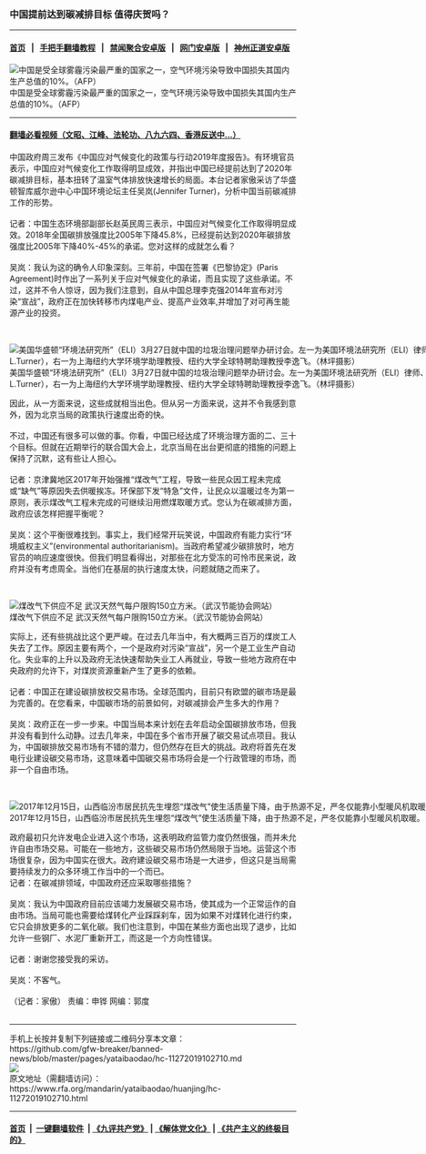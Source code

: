 ### 中国提前达到碳减排目标 值得庆贺吗？
------------------------

#### [首页](https://github.com/gfw-breaker/banned-news/blob/master/README.md) &nbsp;&nbsp;|&nbsp;&nbsp; [手把手翻墙教程](https://github.com/gfw-breaker/guides/wiki) &nbsp;&nbsp;|&nbsp;&nbsp; [禁闻聚合安卓版](https://github.com/gfw-breaker/bn-android) &nbsp;&nbsp;|&nbsp;&nbsp; [网门安卓版](https://github.com/oGate2/oGate) &nbsp;&nbsp;|&nbsp;&nbsp; [神州正道安卓版](https://github.com/SzzdOgate/update) 



<div id="headerimg">
 <img alt="中国是受全球雾霾污染最严重的国家之一，空气环境污染导致中国损失其国内生产总值的10%。（AFP）" src="https://www.rfa.org/mandarin/yataibaodao/huanjing/yf1-09092016101016.html/025ecbef-156a-48da-8dc5-1f738de05341.jpeg/image" title="中国是受全球雾霾污染最严重的国家之一，空气环境污染导致中国损失其国内生产总值的10%。（AFP）"/>
 <div id="headerimgcontents">
  <div id="headerimgcaption">
   <span>
    中国是受全球雾霾污染最严重的国家之一，空气环境污染导致中国损失其国内生产总值的10%。（AFP）
   </span>
   <!-- zoomattribute -->
  </div>
  <!-- headerimgcaption -->
 </div>
 <!-- headerimagecontents -->
</div>

<hr/>


#### [翻墙必看视频（文昭、江峰、法轮功、八九六四、香港反送中...）](https://github.com/gfw-breaker/banned-news/blob/master/pages/links.md)

<div id="storytext">
 <div>
  <div class="slot_header">
  </div>
 </div>
 <p>
  中国政府周三发布《中国应对气候变化的政策与行动2019年度报告》。有环境官员表示，中国应对气候变化工作取得明显成效，并指出中国已经提前达到了2020年碳减排目标，基本扭转了温室气体排放快速增长的局面。本台记者家傲采访了华盛顿智库威尔逊中心中国环境论坛主任吴岚(Jennifer Turner)，分析中国当前碳减排工作的形势。
  <br/>
  <br/>
  记者：中国生态环境部副部长赵英民周三表示，中国应对气候变化工作取得明显成效。2018年全国碳排放强度比2005年下降45.8%，已经提前达到2020年碳排放强度比2005年下降40%-45%的承诺。您对这样的成就怎么看？
  <br/>
  <br/>
  吴岚：我认为这的确令人印象深刻。三年前，中国在签署《巴黎协定》(Paris Agreement)时作出了一系列关于应对气候变化的承诺，而且实现了这些承诺。不过，这并不令人惊讶，因为我们注意到，自从中国总理李克强2014年宣布对污染“宣战”，政府正在加快转移市内煤电产业、提高产业效率,并增加了对可再生能源产业的投资。
 </p>
 <p>
  <br/>
  <div class="image-inline captioned" style="width:1468px;">
   <div style="width:1468px;">
    <img alt="美国华盛顿“环境法研究所”（ELI）3月27日就中国的垃圾治理问题举办研讨会。左一为美国环境法研究所（ELI）律师、中国项目主任刘卓识，中为华盛顿智库伍德罗•威尔逊中心（Wilson Center）中国环境论坛主任吴岚（Jennifer L.Turner），右一为上海纽约大学环境学助理教授、纽约大学全球特聘助理教授李逸飞。（林坪摄影）" src="https://www.rfa.org/mandarin/yataibaodao/huanjing/yl-03272019104528.html/IMG_20190327_100915-1.jpg" title="美国华盛顿“环境法研究所”（ELI）3月27日就中国的垃圾治理问题举办研讨会。左一为美国环境法研究所（ELI）律师、中国项目主任刘卓识，中为华盛顿智库伍德罗•威尔逊中心（Wilson Center）中国环境论坛主任吴岚（Jennifer L.Turner），右一为上海纽约大学环境学助理教授、纽约大学全球特聘助理教授李逸飞。（林坪摄影）"/>
   </div>
   <div class="image-caption">
    <span style="width:1468px;">
     美国华盛顿“环境法研究所”（ELI）3月27日就中国的垃圾治理问题举办研讨会。左一为美国环境法研究所（ELI）律师、中国项目主任刘卓识，中为华盛顿智库伍德罗•威尔逊中心（Wilson Center）中国环境论坛主任吴岚（Jennifer L.Turner），右一为上海纽约大学环境学助理教授、纽约大学全球特聘助理教授李逸飞。（林坪摄影）
    </span>
    <span class="copyright">
    </span>
   </div>
  </div>
 </p>
 <p>
  因此，从一方面来说，这些成就相当出色。但从另一方面来说，这并不令我感到意外，因为北京当局的政策执行速度出奇的快。
  <br/>
  <br/>
  不过，中国还有很多可以做的事。你看，中国已经达成了环境治理方面的二、三十个目标。但就在近期举行的联合国大会上，北京当局在出台更彻底的措施的问题上保持了沉默，这有些让人担心。
  <br/>
  <br/>
  记者：京津冀地区2017年开始强推“煤改气”工程，导致一些民众因工程未完成或“缺气”等原因失去供暖挨冻。环保部下发“特急”文件，让民众以温暖过冬为第一原则，表示煤改气工程未完成的可继续沿用燃煤取暖方式。您认为在碳减排方面，政府应该怎样把握平衡呢？
  <br/>
  <br/>
  吴岚：这个平衡很难找到。事实上，我们经常开玩笑说，中国政府有能力实行“环境威权主义”(environmental authoritarianism)。当政府希望减少碳排放时，地方官员的响应速度很快。但我们明显看得出，对那些在北方受冻的可怜市民来说，政府并没有考虑周全。当他们在基层的执行速度太快，问题就随之而来了。
 </p>
 <p>
  <br/>
  <div class="image-inline captioned" style="width:622px;">
   <div style="width:622px;">
    <img alt="煤改气下供应不足 武汉天然气每户限购150立方米。（武汉节能协会网站）" src="https://www.rfa.org/mandarin/yataibaodao/huanjing/gf2-12212017110622.html/1475994839.jpg" title="煤改气下供应不足 武汉天然气每户限购150立方米。（武汉节能协会网站）"/>
   </div>
   <div class="image-caption">
    <span style="width:622px;">
     煤改气下供应不足 武汉天然气每户限购150立方米。（武汉节能协会网站）
    </span>
    <span class="copyright">
    </span>
   </div>
  </div>
 </p>
 <p>
  实际上，还有些挑战比这个更严峻。在过去几年当中，有大概两三百万的煤炭工人失去了工作。原因主要有两个，一个是政府对污染“宣战”，另一个是工业生产自动化。失业率的上升以及政府无法快速帮助失业工人再就业，导致一些地方政府在中央政府的允许下，对煤炭资源重新产生了更多的依赖。
  <br/>
  <br/>
  记者：中国正在建设碳排放权交易市场。全球范围内，目前只有欧盟的碳市场是最为完善的。在您看来，中国碳市场的前景如何，对碳减排会产生多大的作用？
  <br/>
  <br/>
  吴岚：政府正在一步一步来。中国当局本来计划在去年启动全国碳排放市场，但我并没有看到什么动静。过去几年来，中国在多个省市开展了碳交易试点项目。我认为，中国碳排放交易市场有不错的潜力，但仍然存在巨大的挑战。政府将首先在发电行业建设碳交易市场，这意味着中国碳交易市场将会是一个行政管理的市场，而非一个自由市场。
 </p>
 <p>
  <br/>
  <div class="image-inline captioned" style="width:960px;">
   <div style="width:960px;">
    <img alt="2017年12月15日，山西临汾市居民抗先生埋怨“煤改气”使生活质量下降，由于热源不足，严冬仅能靠小型暖风机取暖。（照片由临汾市居民抗先生提供)" src="https://www.rfa.org/mandarin/yataibaodao/shehui/gf2-12152017110539.html/M1215GF2-1.jpg" title="2017年12月15日，山西临汾市居民抗先生埋怨“煤改气”使生活质量下降，由于热源不足，严冬仅能靠小型暖风机取暖。（照片由临汾市居民抗先生提供)"/>
   </div>
   <div class="image-caption">
    <span style="width:960px;">
     2017年12月15日，山西临汾市居民抗先生埋怨“煤改气”使生活质量下降，由于热源不足，严冬仅能靠小型暖风机取暖。（照片由临汾市居民抗先生提供)
    </span>
    <span class="copyright">
    </span>
   </div>
  </div>
 </p>
 <p>
  政府最初只允许发电企业进入这个市场，这表明政府监管力度仍然很强，而并未允许自由市场交易。可能在一些地方，这些碳交易市场仍然局限于当地。运营这个市场很复杂，因为中国实在很大。政府建设碳交易市场是一大进步，但这只是当局需要持续发力的众多环境工作当中的一个而已。
  <br/>
  记者：在碳减排领域，中国政府还应采取哪些措施？
  <br/>
  <br/>
  吴岚：我认为中国政府目前应该竭力发展碳交易市场，使其成为一个正常运作的自由市场。当局可能也需要给煤转化产业踩踩刹车，因为如果不对煤转化进行约束，它只会排放更多的二氧化碳。我们也注意到，中国在某些方面也出现了退步，比如允许一些钢厂、水泥厂重新开工，而这是一个方向性错误。
  <br/>
  <br/>
  记者：谢谢您接受我的采访。
  <br/>
  <br/>
  吴岚：不客气。
  <br/>
  <br/>
  （记者：家傲） 责编：申铧 网编：郭度
  <br/>
  <br/>
 </p>
</div>

<hr/>
手机上长按并复制下列链接或二维码分享本文章：<br/>
https://github.com/gfw-breaker/banned-news/blob/master/pages/yataibaodao/hc-11272019102710.md <br/>
<a href='https://github.com/gfw-breaker/banned-news/blob/master/pages/yataibaodao/hc-11272019102710.md'><img src='https://github.com/gfw-breaker/banned-news/blob/master/pages/yataibaodao/hc-11272019102710.md.png'/></a> <br/>
原文地址（需翻墙访问）：https://www.rfa.org/mandarin/yataibaodao/huanjing/hc-11272019102710.html


------------------------
#### [首页](https://github.com/gfw-breaker/banned-news/blob/master/README.md) &nbsp;|&nbsp; [一键翻墙软件](https://github.com/gfw-breaker/nogfw/blob/master/README.md) &nbsp;| [《九评共产党》](https://github.com/gfw-breaker/9ping.md/blob/master/README.md#九评之一评共产党是什么) | [《解体党文化》](https://github.com/gfw-breaker/jtdwh.md/blob/master/README.md) | [《共产主义的终极目的》](https://github.com/gfw-breaker/gczydzjmd.md/blob/master/README.md)


<img src='http://gfw-breaker.win/banned-news/pages/yataibaodao/hc-11272019102710.md' width='0px' height='0px'/>